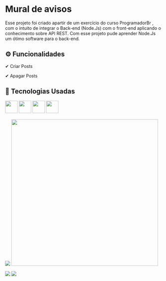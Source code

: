 # Mural de avisos

<p>Esse projeto foi criado apartir de um exercício do curso ProgramadorBr , com o intuito de integrar o Back-end (Node.Js) com o front-end aplicando o conhecimento sobre API REST. Com esse projeto pude aprender Node.Js um ótimo software para o back-end.</p>

## ⚙ Funcionalidades
<p>✔ Criar Posts</p>
<p>✔ Apagar Posts</p>

## 🚀 Tecnologias Usadas
<div>
  <img style="height: 40px; width: 40px" src="https://user-images.githubusercontent.com/71359547/143244184-cad8237f-6911-4e4e-9962-3f44cf680afb.png">
  <img style="height: 40px; width: 40px;" src="https://user-images.githubusercontent.com/71359547/143244308-922ff602-8189-4439-bfeb-35e748d7e02e.png">
  <img style="height: 40px; width: 40px;" src="https://user-images.githubusercontent.com/71359547/143244521-8612335e-3ec8-445e-9f58-6d537d06d498.png">
  <img style="height: 40px; width: 40px;" src="https://user-images.githubusercontent.com/71359547/143244721-e07ea7c1-7716-49d0-b252-06093a29a6d0.png">
</div><br>

<div>
  <img src="https://user-images.githubusercontent.com/71359547/143500787-05ce5dd3-ba88-4f48-8f0d-26d423dcc15f.gif">
  <img src="https://user-images.githubusercontent.com/71359547/143500640-223e4edd-11c9-4d3f-af65-c891cff2df92.PNG" height="473">
</div>

<a href="mailto:diogosoarespeixoto41@gmail.com"><img src="https://img.shields.io/badge/Gmail-D14836?style=for-the-badge&logo=gmail&logoColor=white"></a>
<a href="https://www.linkedin.com/in/diogo-peixoto-21063421b/"><img src="https://img.shields.io/badge/LinkedIn-0077B5?style=for-the-badge&logo=linkedin&logoColor=white"></a><br>

